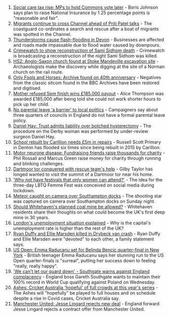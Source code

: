 1. [Social care tax rise: MPs to hold Commons vote later](https://www.bbc.co.uk/news/uk-politics-58483036?at_medium=RSS&at_campaign=KARANGA) - Boris Johnson says plan to raise National Insurance by 1.25 percentage points is "reasonable and fair".
2. [Migrants continue to cross Channel ahead of Priti Patel talks](https://www.bbc.co.uk/news/uk-england-kent-58484976?at_medium=RSS&at_campaign=KARANGA) - The coastguard co-ordinates a search and rescue after a boat of migrants was spotted in the Channel.
3. [Thunderstorms cause flash-flooding in Devon](https://www.bbc.co.uk/news/uk-england-devon-58487733?at_medium=RSS&at_campaign=KARANGA) - Businesses are affected and roads made impassable due to flood water caused by downpours.
4. [Crimewatch to show reconstruction of Sami Sidhom death](https://www.bbc.co.uk/news/uk-england-london-58481667?at_medium=RSS&at_campaign=KARANGA) - Crimewatch is broadcasting a reconstruction of the night Sami Sidhom was killed.
5. [HS2: Anglo-Saxon church found at Stoke Mandeville excavation site](https://www.bbc.co.uk/news/uk-england-beds-bucks-herts-58477080?at_medium=RSS&at_campaign=KARANGA) - Archaeologists make the discovery while digging at the site of a Norman church on the rail route.
6. [Only Fools and Horses: Archive found on 40th anniversary](https://www.bbc.co.uk/news/uk-england-58419852?at_medium=RSS&at_campaign=KARANGA) - Negatives from the classic sitcom found in the BBC Archives have been restored and digitised.
7. [Mother refused 5pm finish wins £185,000 payout](https://www.bbc.co.uk/news/business-58473802?at_medium=RSS&at_campaign=KARANGA) - Alice Thompson was awarded £185,000 after being told she could not work shorter hours to pick up her child.
8. [No parental leave ‘a barrier’ to local politics](https://www.bbc.co.uk/news/uk-england-58341723?at_medium=RSS&at_campaign=KARANGA) - Campaigners say about three quarters of councils in England do not have a formal parental leave policy.
9. [Daniel Hay: Trust admits liability over botched hysterectomy](https://www.bbc.co.uk/news/uk-england-derbyshire-58468385?at_medium=RSS&at_campaign=KARANGA) - The procedure on the Derby woman was performed by under-review surgeon Daniel Hay.
10. [School rebuilt by Carillion needs £5m in repairs](https://www.bbc.co.uk/news/uk-england-manchester-58476875?at_medium=RSS&at_campaign=KARANGA) - Russell Scott Primary in Denton has flooded six times since being rebuilt in 2015 by Carillion.
11. [Motor neurone disease: Fundraising friends raise thousands for charity](https://www.bbc.co.uk/news/uk-england-london-58361439?at_medium=RSS&at_campaign=KARANGA) - Phil Rossall and Marcus Green raise money for charity through running and blinking challenges.
12. [Dartmoor tor conquered with rescue team's help](https://www.bbc.co.uk/news/uk-england-devon-58469025?at_medium=RSS&at_campaign=KARANGA) - Gilby Taylor has longed wanted to visit the summit of a Dartmoor tor near his home.
13. ['Why not have festivals that only women can attend?'](https://www.bbc.co.uk/news/uk-england-derbyshire-58464519?at_medium=RSS&at_campaign=KARANGA) - The idea for the three-day LBTQ Femme Fest was conceived on social media during lockdown.
14. [Meteor caught on camera over Southampton docks](https://www.bbc.co.uk/news/uk-england-hampshire-58464279?at_medium=RSS&at_campaign=KARANGA) - The shooting star was captured on camera over Southampton docks on Sunday night.
15. [Should Whitehaven's planned coal mine be allowed?](https://www.bbc.co.uk/news/uk-england-cumbria-58467220?at_medium=RSS&at_campaign=KARANGA) - Whitehaven residents share their thoughts on what could become the UK's first deep mine in 30 years.
16. [London's unemployment situation explained](https://www.bbc.co.uk/news/uk-england-london-58440690?at_medium=RSS&at_campaign=KARANGA) - Why is the capital's unemployment rate is higher than the rest of the UK?
17. [Ryan Duffy and Ellie Marsden killed in Drybeck van crash](https://www.bbc.co.uk/news/uk-england-cumbria-58486901?at_medium=RSS&at_campaign=KARANGA) - Ryan Duffy and Ellie Marsden were "devoted" to each other, a family statement says.
18. [US Open: Emma Raducanu set for Belinda Bencic quarter-final in New York](https://www.bbc.co.uk/sport/tennis/58477231?at_medium=RSS&at_campaign=KARANGA) - British teenager Emma Raducanu says her stunning run to the US Open quarter-finals is "surreal", putting her success down to feeling "really, really happy".
19. ['We can't let our guard down' - Southgate warns against England complacency](https://www.bbc.co.uk/sport/football/58404777?at_medium=RSS&at_campaign=KARANGA) - England boss Gareth Southgate wants to maintain their 100% record in World Cup qualifying against Poland on Wednesday.
20. [Ashes: Cricket Australia 'hopeful' of full crowds at this year's series](https://www.bbc.co.uk/sport/cricket/58484996?at_medium=RSS&at_campaign=KARANGA) - The Ashes will "hopefully" be played to full houses and on schedule despite a rise in Covid cases, Cricket Australia say.
21. [Manchester United: Jesse Lingard rejects new deal](https://www.bbc.co.uk/sport/football/58480332?at_medium=RSS&at_campaign=KARANGA) - England forward Jesse Lingard rejects a contract offer from Manchester United.
